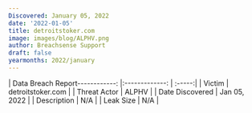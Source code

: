 ```yaml
---
Discovered: January 05, 2022
date: '2022-01-05'
title: detroitstoker.com
image: images/blog/ALPHV.png
author: Breachsense Support
draft: false
yearmonths: 2022/january
---
```


| Data Breach Report------------:   |:-------------:    | :-----:|
| Victim    | detroitstoker.com      | 
| Threat Actor    | ALPHV      | 
| Date Discovered    | Jan 05, 2022      | 
| Description    | N/A      | 
| Leak Size    | N/A      | 

